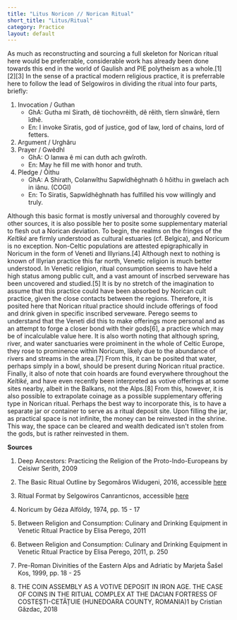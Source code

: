 ```yaml
---
title: "Litus Noricon // Norican Ritual"
short_title: "Litus/Ritual"
category: Practice
layout: default
---
```


As much as reconstructing and sourcing a full skeleton for Norican ritual here would be preferrable, considerable work has already been done towards this end in the world of Gaulish and PIE polytheism as a whole.\[1]\[2]\[3] In the sense of a practical modern religious practice, it is preferrable here to follow the lead of Selgowiros in dividing the ritual into four parts, briefly: 

1. Invocation / Guthan
    - GhA: Gutha mi Sirath, dê tiochovrêith, dê rêith, tîern sînwârê, tîern îdhê.
    - En: I invoke Siratis, god of justice, god of law, lord of chains, lord of fetters.
2. Argument / Urghâru
3. Prayer / Gwêdhl
    - GhA: O lanwa ê mi can duth ach gwîroth.
    - En: May he fill me with honor and truth.
4. Pledge / Ôithu
    - GhA: A Shirath, Colanwîthu Sapwîdhêghnath ô hôithu in gwelach ach in iânu. (COGI)
    - En: To Siratis, Sapwîdhêghnath has fulfilled his vow willingly and truly. 
    
Although this basic format is mostly universal and thoroughly covered by other sources, it is also possible her to posite some supplementary material to flesh out a Norican deviation. To begin, the realms on the fringes of the *Keltiké* are firmly understood as cultural estuaries (cf. Belgica), and Noricum is no exception. Non-Celtic populations are attested epigraphically in Noricum in the form of Veneti and Illyrians.\[4] Although next to nothing is known of Illyrian practice this far north, Venetic religion is much better understood. In Venetic religion, ritual consumption seems to have held a high status among public cult, and a vast amount of inscrbed serveware has been uncovered and studied.\[5] It is by no stretch of the imagination to assume that this practice could have been absorbed by Norican cult practice, given the close contacts between the regions. Therefore, it is posited here that Norican ritual practice should include offerings of food and drink given in specific inscribed serveware. Perego seems to understand that the Veneti did this to make offerings more personal and as an attempt to forge a closer bond with their gods\[6], a practice which may be of incalculable value here. It is also worth noting that although spring, river, and water sanctuaries were proiminent in the whole of Celtic Europe, they rose to prominence within Noricum, likely due to the abundance of rivers and streams in the area.\[7] From this, it can be posited that water, perhaps simply in a bowl, should be present during Norican ritual practice. Finally, it also of note that coin hoards are found everywhere throughout the *Keltiké*, and have even recently been interpreted as votive offerings at some sites nearby, albeit in the Balkans, not the Alps.\[8] From this, however, it is also possible to extrapolate coinage as a possible supplementary offering type in Norican ritual. Perhaps the best way to incorporate this, is to have a separate jar or container to serve as a ritual deposit site. Upon filling the jar, as practical space is not infinite, the money can be reinvested in the shrine. This way, the space can be cleared and wealth dedicated isn't stolen from the gods, but is rather reinvested in them.

**Sources**

1. Deep Ancestors: Practicing the Religion of the Proto-Indo-Europeans by Ceisiwr Serith, 2009

2. The Basic Ritual Outline by Segomâros Widugeni, 2016, accessible [here](http://polytheist.com/segomaros/2016/03/30/the-basic-ritual-outline/)

3. Ritual Format by Selgowiros Canranticnos, accessible [here](https://senobessusbolgon.wordpress.com/ritual-format/)

4. Noricum by Géza Alföldy, 1974, pp. 15 - 17

5. Between Religion and Consumption: Culinary and Drinking Equipment in Venetic Ritual Practice by Elisa Perego, 2011

6. Between Religion and Consumption: Culinary and Drinking Equipment in Venetic Ritual Practice by Elisa Perego, 2011, p. 250

7. Pre-Roman Divinities of the Eastern Alps and Adriatic by Marjeta Šašel Kos, 1999, pp. 18 - 25

8. THE COIN ASSEMBLY AS A VOTIVE DEPOSIT IN IRON AGE. THE CASE OF COINS IN THE RITUAL COMPLEX AT THE DACIAN FORTRESS OF COSTEȘTI-CETĂȚUIE (HUNEDOARA COUNTY, ROMANIA)1 by Cristian Găzdac, 2018
